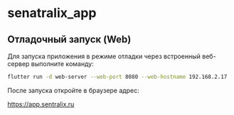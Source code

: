 # senatralix_app

## Отладочный запуск (Web)

Для запуска приложения в режиме отладки через встроенный веб-сервер выполните команду:

```bash
flutter run -d web-server --web-port 8080 --web-hostname 192.168.2.17
```

После запуска откройте в браузере адрес:

https://app.sentralix.ru
